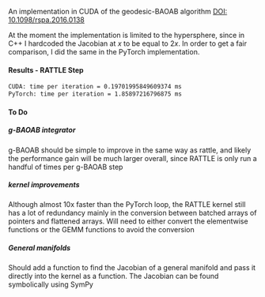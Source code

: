 An implementation in CUDA of the geodesic-BAOAB algorithm [DOI: 10.1098/rspa.2016.0138](https://doi.org/10.1098/rspa.2016.0138)

At the moment the implementation is limited to the hypersphere, since in C++ I hardcoded the Jacobian at $x$ to be equal to $2x$. In order to
get a fair comparison, I did the same in the PyTorch implementation.

#### Results - RATTLE Step
```bash
CUDA: time per iteration = 0.19701995849609374 ms
PyTorch: time per iteration = 1.85897216796875 ms
```

#### To Do
##### g-BAOAB integrator
g-BAOAB should be simple to improve in the same way as rattle, and likely the performance gain will be much larger overall, since RATTLE is only run a handful of times per g-BAOAB step

##### kernel improvements
Although almost 10x faster than the PyTorch loop, the RATTLE kernel still has a lot of redundancy mainly in the conversion between batched arrays of pointers and flattened arrays. Will need to either convert the elementwise functions or the GEMM functions to avoid the conversion

##### General manifolds
Should add a function to find the Jacobian of a general manifold and pass it directly into the kernel as a function. The Jacobian can be found symbolically using SymPy
